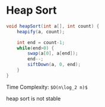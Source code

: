 # Heap Sort

```java
void heapSort(int a[], int count) {
    heapify(a, count);

    int end = count-1;
    while(end>0) {
        swap(a[0], a[end]);
        end--;
        siftDown(a, 0, end);
    }
}
```

Time Complexity: `$O(n\log_2 n)$`

heap sort is not stable
